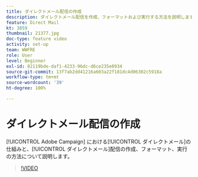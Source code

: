 ```yaml
---
title: ダイレクトメール配信の作成
description: ダイレクトメール配信を作成、フォーマットおよび実行する方法を説明します。
feature: Direct Mail
kt: 3859
thumbnail: 21377.jpg
doc-type: feature video
activity: set-up
team: WWFRE
role: User
level: Beginner
exl-id: 82119bde-daf1-4233-96dc-d6ce235e0934
source-git-commit: 13f7ab2dd41216a603a22f181dc4d06302c5918a
workflow-type: tm+mt
source-wordcount: '39'
ht-degree: 100%

---
```


# ダイレクトメール配信の作成

[!UICONTROL Adobe Campaign] における[!UICONTROL ダイレクトメール]の仕組みと、[!UICONTROL ダイレクトメール]配信の作成、フォーマット、実行の方法について説明します。

>[!VIDEO](https://video.tv.adobe.com/v/21377?quality=12&learn=on)
